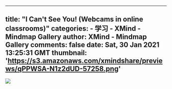 
---
title: "I Can't See You! (Webcams in online classrooms)"
categories: 
    - 学习
    - XMind - Mindmap Gallery
author: XMind - Mindmap Gallery
comments: false
date: Sat, 30 Jan 2021 13:25:31 GMT
thumbnail: 'https://s3.amazonaws.com/xmindshare/previews/qPPWSA-N1z2dUD-57258.png'
---

<div>   
<img src="https://s3.amazonaws.com/xmindshare/previews/qPPWSA-N1z2dUD-57258.png" referrerpolicy="no-referrer">  
</div>
            